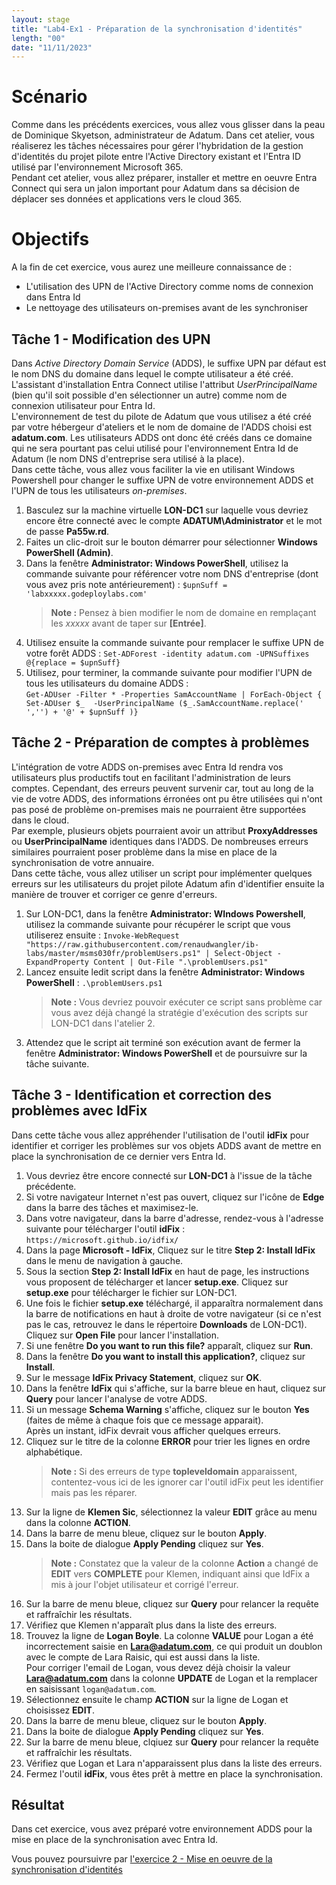 ```yaml
---
layout: stage
title: "Lab4-Ex1 - Préparation de la synchronisation d'identités"
length: "00"
date: "11/11/2023"
---
```

# Scénario
Comme dans les précédents exercices, vous allez vous glisser dans la peau de Dominique Skyetson, administrateur de Adatum. Dans cet atelier, vous réaliserez les tâches nécessaires pour gérer l'hybridation de la gestion d'identités du projet pilote entre l'Active Directory existant et l'Entra ID utilisé par l'environnement Microsoft 365.  
Pendant cet atelier, vous allez préparer, installer et mettre en oeuvre Entra Connect qui sera un jalon important pour Adatum dans sa décision de déplacer ses données et applications vers le cloud 365.

# Objectifs
A la fin de cet exercice, vous aurez une meilleure connaissance de :
- L'utilisation des UPN de l'Active Directory comme noms de connexion dans Entra Id
- Le nettoyage des utilisateurs on-premises avant de les synchroniser

## Tâche 1 - Modification des UPN
Dans *Active Directory Domain Service* (ADDS), le suffixe UPN par défaut est le nom DNS du domaine dans lequel le compte utilisateur a été créé. L'assistant d'installation Entra Connect utilise l'attribut *UserPrincipalName* (bien qu'il soit possible d'en sélectionner un autre) comme nom de connexion utilisateur pour Entra Id.  
L'environnement de test du pilote de Adatum que vous utilisez a été créé par votre hébergeur d'ateliers et le nom de domaine de l'ADDS choisi est **adatum.com**. Les utilisateurs ADDS ont donc été créés dans ce domaine qui ne sera pourtant pas celui utilisé pour l'environnement Entra Id de Adatum (le nom DNS d'entreprise sera utilisé à la place).  
Dans cette tâche, vous allez vous faciliter la vie en utilisant Windows Powershell pour changer le suffixe UPN de votre environnement ADDS et l'UPN de tous les utilisateurs *on-premises*.  
1. Basculez sur la machine virtuelle **LON-DC1** sur laquelle vous devriez encore être connecté avec le compte **ADATUM\Administrator** et le mot de passe **Pa55w.rd**.
1. Faites un clic-droit sur le bouton démarrer pour sélectionner **Windows PowerShell (Admin)**.
1. Dans la fenêtre **Administrator: Windows PowerShell**, utilisez la commande suivante pour référencer votre nom DNS d'entreprise (dont vous avez pris note antérieurement) :
	```$upnSuff = 'labxxxxx.godeploylabs.com'```
	>**Note :** Pensez à bien modifier le nom de domaine en remplaçant les *xxxxx* avant de taper sur **[Entrée]**.
1. Utilisez ensuite la commande suivante pour remplacer le suffixe UPN de votre forêt ADDS :
	```Set-ADForest -identity adatum.com -UPNSuffixes @{replace = $upnSuff}```
1. Utilisez, pour terminer, la commande suivante pour modifier l'UPN de tous les utilisateurs du domaine ADDS :  
	```Get-ADUser -Filter * -Properties SamAccountName | ForEach-Object { Set-ADUser $_  -UserPrincipalName ($_.SamAccountName.replace(' ','') + '@' + $upnSuff )}```

## Tâche 2 - Préparation de comptes à problèmes
L'intégration de votre ADDS on-premises avec Entra Id rendra vos utilisateurs plus productifs tout en facilitant l'administration de leurs comptes. Cependant, des erreurs peuvent survenir car, tout au long de la vie de votre ADDS, des informations érronées ont pu être utilisées qui n'ont pas posé de problème on-premises mais ne pourraient être supportées dans le cloud.  
Par exemple, plusieurs objets pourraient avoir un attribut **ProxyAddresses** ou **UserPrincipalName** identiques dans l'ADDS. De nombreuses erreurs similaires pourraient poser problème dans la mise en place de la synchronisation de votre annuaire.  
Dans cette tâche, vous allez utiliser un script pour implémenter quelques erreurs sur les utilisateurs du projet pilote Adatum afin d'identifier ensuite la manière de trouver et corriger ce genre d'erreurs.
1. Sur LON-DC1, dans la fenêtre **Administrator: WIndows Powershell**, utilisez la commande suivante pour récupérer le script que vous utiliserez ensuite :
	```Invoke-WebRequest "https://raw.githubusercontent.com/renaudwangler/ib-labs/master/msms030fr/problemUsers.ps1" | Select-Object -ExpandProperty Content | Out-File ".\problemUsers.ps1"```
1. Lancez ensuite ledit script dans la fenêtre **Administrator: Windows PowerShell** :
	```.\problemUsers.ps1```
	>**Note :** Vous devriez pouvoir exécuter ce script sans problème car vous avez déjà changé la stratégie d'exécution des scripts sur LON-DC1 dans l'atelier 2.
1. Attendez que le script ait terminé son exécution avant de fermer la fenêtre **Administrator: Windows PowerShell** et de poursuivre sur la tâche suivante.

## Tâche 3 - Identification et correction des problèmes avec IdFix
Dans cette tâche vous allez appréhender l'utilisation de l'outil **idFix** pour identifier et corriger les problèmes sur vos objets ADDS avant de mettre en place la synchronisation de ce dernier vers Entra Id.
1. Vous devriez être encore connecté sur **LON-DC1** à l'issue de la tâche précédente.
1. Si votre navigateur Internet n'est pas ouvert, cliquez sur l'icône de **Edge** dans la barre des tâches et maximisez-le.
1. Dans votre navigateur, dans la barre d'adresse, rendez-vous à l'adresse suivante pour télécharger l'outil **idFix** : ```https://microsoft.github.io/idfix/```
1. Dans la page **Microsoft - IdFix**, Cliquez sur le titre **Step 2: Install IdFix** dans le menu de navigation à gauche.
1. Sous la section **Step 2: Install IdFix** en haut de page, les instructions vous proposent de télécharger et lancer **setup.exe**. Cliquez sur **setup.exe** pour télécharger le fichier sur LON-DC1.
1. Une fois le fichier **setup.exe** téléchargé, il apparaîtra normalement dans la barre de notifications en haut à droite de votre navigateur (si ce n'est pas le cas, retrouvez le dans le répertoire **Downloads** de LON-DC1). Cliquez sur **Open File** pour lancer l'installation.
1. Si une fenêtre **Do you want to run this file?** apparaît, cliquez sur **Run**.
1. Dans la fenêtre **Do you want to install this application?**, cliquez sur **Install**.
1. Sur le message **IdFix Privacy Statement**, cliquez sur **OK**.
1. Dans la fenêtre **IdFix** qui s'affiche, sur la barre bleue en haut, cliquez sur **Query** pour lancer l'analyse de votre ADDS.
1. Si un message **Schema Warning** s'affiche, cliquez sur le bouton **Yes** (faites de même à chaque fois que ce message apparait).  
	Après un instant, idFix devrait vous afficher quelques erreurs.
1. Cliquez sur le titre de la colonne **ERROR** pour trier les lignes en ordre alphabétique.
	>**Note :** Si des erreurs de type **topleveldomain** apparaissent, contentez-vous ici de les ignorer car l'outil idFix peut les identifier mais pas les réparer.
1. Sur la ligne de **Klemen Sic**, sélectionnez la valeur **EDIT** grâce au menu dans la colonne **ACTION**.
1. Dans la barre de menu bleue, cliquez sur le bouton **Apply**.
1. Dans la boite de dialogue **Apply Pending** cliquez sur **Yes**.
	>**Note :** Constatez que la valeur de la colonne **Action** a changé de **EDIT** vers **COMPLETE** pour Klemen, indiquant ainsi que IdFix a mis à jour l'objet utilisateur et corrigé l'erreur.
1. Sur la barre de menu bleue, cliquez sur **Query** pour relancer la requête et raffraîchir les résultats.
1. Vérifiez que Klemen n'apparaît plus dans la liste des erreurs.
1. Trouvez la ligne de **Logan Boyle**. La colonne **VALUE** pour Logan a été incorrectement saisie en **Lara@adatum.com**, ce qui produit un doublon avec le compte de Lara Raisic, qui est aussi dans la liste.  
	Pour corriger l'email de Logan, vous devez déjà choisir la valeur **Lara@adatum.com** dans la colonne **UPDATE** de Logan et la remplacer en saisissant ```logan@adatum.com```. 
1. Sélectionnez ensuite le champ **ACTION** sur la ligne de Logan et choisissez **EDIT**.
1. Dans la barre de menu bleue, cliquez sur le bouton **Apply**.
1. Dans la boite de dialogue **Apply Pending** cliquez sur **Yes**.
1. Sur la barre de menu bleue, clqiuez sur **Query** pour relancer la requête et raffraîchir les résultats.
1. Vérifiez que Logan et Lara n'apparaissent plus dans la liste des erreurs.
1. Fermez l'outil **idFix**, vous êtes prêt à mettre en place la synchronisation.

## Résultat
Dans cet exercice, vous avez préparé votre environnement ADDS pour la mise en place de la synchronisation avec Entra Id.

Vous pouvez poursuivre par [l'exercice 2 - Mise en oeuvre de la synchronisation d'identités](lab4e2)
